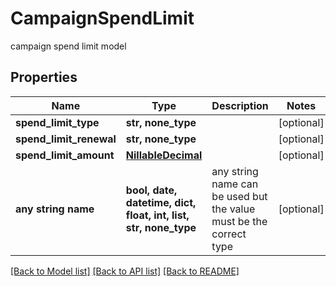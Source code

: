 # CampaignSpendLimit

campaign spend limit model

## Properties
Name | Type | Description | Notes
------------ | ------------- | ------------- | -------------
**spend_limit_type** | **str, none_type** |  | [optional] 
**spend_limit_renewal** | **str, none_type** |  | [optional] 
**spend_limit_amount** | [**NillableDecimal**](NillableDecimal.md) |  | [optional] 
**any string name** | **bool, date, datetime, dict, float, int, list, str, none_type** | any string name can be used but the value must be the correct type | [optional]

[[Back to Model list]](../README.md#documentation-for-models) [[Back to API list]](../README.md#documentation-for-api-endpoints) [[Back to README]](../README.md)


